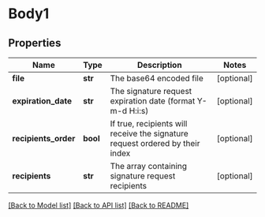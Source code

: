 # Body1

## Properties
Name | Type | Description | Notes
------------ | ------------- | ------------- | -------------
**file** | **str** | The base64 encoded file | [optional] 
**expiration_date** | **str** | The signature request expiration date (format Y-m-d H:i:s) | [optional] 
**recipients_order** | **bool** | If true, recipients will receive the signature request ordered by their index | [optional] 
**recipients** | **str** |  The array containing signature request recipients | [optional] 

[[Back to Model list]](../README.md#documentation-for-models) [[Back to API list]](../README.md#documentation-for-api-endpoints) [[Back to README]](../README.md)

